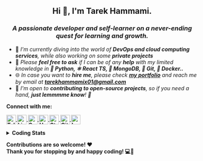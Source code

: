 <h2 align="center">Hi 👋, I'm Tarek Hammami.</h2>
<h3 align="center"><i>A passionate developer and self-learner on a never-ending quest for learning and growth.</i></h3>

- 🌱 *I'm currently diving into the world of **DevOps and cloud computing services**, while also working on some **private projects***
- 💬 *Please **feel free to ask** if I can be of any **help** with my limited knowledge in **🐍 Python, ⚛️ React TS, 🍂 MongoDB, 🔧 Git, 🐳 Docker..***
- 🌐 *In case you want to **hire me**, please check [**my portfolio**](https://tarekhammami.me/) and reach me by email at **tarekhammamix01@gmail.com***
- 📝 *I'm open to **contributing to open-source projects**, so if you need a hand, **just lemmmme know**! 🙌*

<b>Connect with me:<b>

<p align="left">
  <a href="https://t.me/THammami01" target="blank">
    <img align="center" src="https://img.shields.io/badge/-Telegram-1572B6?style=for-the-badge&logo=Telegram&logoColor=white" alt="Telegram" height="25" />
  </a>

  <a href="https://www.linkedin.com/in/thammami01" target="blank">
    <img align="center" src="https://img.shields.io/badge/-LinkedIn-0077b5?style=for-the-badge&logo=LinkedIn&logoColor=white" alt="LinkedIn" height="25" />
  </a>
  
  <a href="https://www.sololearn.com/profile/14095074" target="blank">
    <img align="center" src="https://img.shields.io/badge/-SoloLearn-6b7f99?style=for-the-badge&logo=SoloLearn&logoColor=white" alt="SoloLearn" height="25" />
  </a>
  
  <a href="https://www.hackerrank.com/THammami01" target="blank">
    <img align="center" src="https://img.shields.io/badge/-HackerRank-39424e?style=for-the-badge&logo=HackerRank&logoColor=white" alt="HackerRank" height="25" />
  </a>
    
  <!-- <a href="https://www.freecodecamp.org/thammami01" target="blank">
    <img align="center" src="https://img.shields.io/badge/-freeCodeCamp-0a0a23?style=for-the-badge&logo=freeCodeCamp&logoColor=white" alt="freeCodeCamp" height="25" />
  </a> -->

  <a href="https://stackoverflow.com/users/11542205" target="blank">
    <img align="center" src="https://img.shields.io/badge/-StackOverflow-2d2d2d?style=for-the-badge&logo=StackOverflow" alt="StackOverflow" height="25" />
  </a>
  
  <a href="https://gitlab.com/THammami01" target="blank">
    <img align="center" src="https://img.shields.io/badge/-GitLab-1f1e24?style=for-the-badge&logo=GitLab" alt="GitLab" height="25" />
  </a>

  <a href="https://leetcode.com/THammami01" target="blank">
    <img align="center" src="https://img.shields.io/badge/-LeetCode-181a1b?style=for-the-badge&logo=LeetCode" alt="LeetCode" height="25" />
  </a>  
</p>

<details>
  <summary><b>Coding Stats</b></summary>
  <br />

  <div>
     <img src="https://github-readme-stats.vercel.app/api/top-langs?username=thammami01&show_icons=true&locale=en&layout=compact&theme=radical" alt="thammami01" />
  </div>

  <div>
    <img src="https://github-readme-stats.vercel.app/api?username=thammami01&show_icons=true&locale=en&theme=radical" alt="thammami01" />
  </div>

  <div>
    <img src="https://github-readme-streak-stats.herokuapp.com/?user=thammami01&theme=radical" alt="thammami01" />
  </div>

  <div>
    <img src="https://github-readme-stats.vercel.app/api/wakatime?theme=radical&username=@THammami01" alt="Wakatime"/>
  </div>
</details>

Contributions are so welcome! ❤️<br />
Thank you for stopping by and happy coding! 💻🎉
